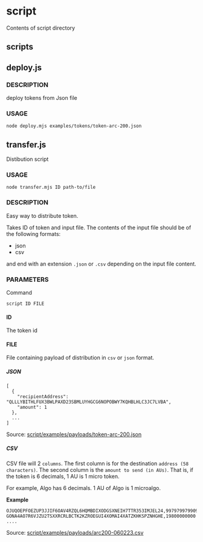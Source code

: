 # script

Contents of script directory

## scripts

## deploy.js   

### DESCRIPTION

deploy tokens from Json file 

### USAGE  

`node deploy.mjs examples/tokens/token-arc-200.json`

## transfer.js

Distibution script

### USAGE

`node transfer.mjs ID path-to/file`

### DESCRIPTION 

Easy way to distribute token. 

Takes ID of token and input file. The contents of the input file should be of the following formats:

- json
- csv

and end with an extension `.json` or `.csv` depending on the input file content. 

### PARAMETERS

Command 

`script ID FILE`

#### ID

The token id

#### FILE

File containing payload of distribution in `csv` or `json` format.

 
##### JSON

```
[
  {
    "recipientAddress": "QLLLYBITHLFUX3BWLPAXD23SBMLUYHGCG6NOPOBWY7KQHBLHLC3JC7LVBA",
    "amount": 1
  },
  ...
]
```

Source: <u>script/examples/payloads/token-arc-200.json</u>

##### CSV

CSV file will 2 `columns`. The first column is for the destination `address (58 characters)`. The second column is the `amount to send (in AUs)`. That is, if the token is 6 decimals, 1 AU is 1 micro token.

For example, Algo has 6 decimals. 1 AU of Algo is 1 microalgo.

**Example**

```
OJUQOEPFOEZUP3JJIF6OAV4RZQL6HQMBDIXODGSXNEIH7TTR353IMJEL24,997979979909994900
GONA4AO7R6VJZU2TSXXRCRLBCTK2KZROEGUI4XOMAI4XATZKHKSPZNHGHE,19800000000
....
```

Source: <u>script/examples/payloads/arc200-060223.csv</u>




